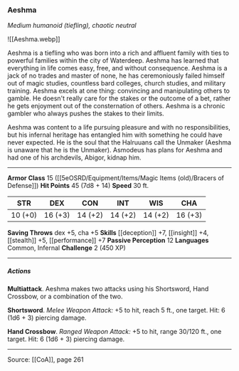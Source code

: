 ### Aeshma
_Medium humanoid (tiefling), chaotic neutral_

![[Aeshma.webp]]

Aeshma is a tiefling who was born into a rich and affluent family with ties to powerful families within the city of Waterdeep. Aeshma has learned that everything in life comes easy, free, and without consequence. Aeshma is a jack of no trades and master of none, he has ceremoniously failed himself out of magic studies, countless bard colleges, church studies, and military training. Aeshma excels at one thing: convincing and manipulating others to gamble. He doesn't really care for the stakes or the outcome of a bet, rather he gets enjoyment out of the consternation of others. Aeshma is a chronic gambler who always pushes the stakes to their limits.

Aeshma was content to a life pursuing pleasure and with no responsibilities, but his infernal heritage has entangled him with something he could have never expected. He is the soul that the Halruuans call the Unmaker (Aeshma is unaware that he is the Unmaker). Asmodeus has plans for Aeshma and had one of his archdevils, Abigor, kidnap him.



---

**Armor Class** 15 ([[5eOSRD/Equipment/Items/Magic Items (old)/Bracers of Defense]])
**Hit Points** 45 (7d8 + 14)
**Speed** 30 ft.

| STR     | DEX     | CON     | INT     | WIS     | CHA     |
|---------|---------|---------|---------|---------|---------|
| 10 (+0) | 16 (+3) | 14 (+2) | 14 (+2) | 14 (+2) | 16 (+3) |

**Saving Throws** dex +5, cha +5
**Skills** [[deception]] +7, [[insight]] +4, [[stealth]] +5, [[performance]] +7
**Passive Perception** 12
**Languages** Common, Infernal
**Challenge** 2 (450 XP)

---

##### Actions
**Multiattack**. Aeshma makes two attacks using his Shortsword, Hand Crossbow, or a combination of the two.

**Shortsword**. _Melee Weapon Attack:_ +5 to hit, reach 5 ft., one target. Hit: 6 (1d6 + 3) piercing damage.

**Hand Crossbow**. _Ranged Weapon Attack:_ +5 to hit, range 30/120 ft., one target. Hit: 6 (1d6 + 3) piercing damage.


---

Source: [[CoA]], page 261